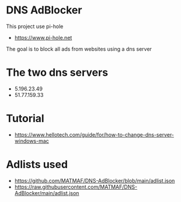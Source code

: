 # DNS AdBlocker

This project use pi-hole

- https://www.pi-hole.net

The goal is to block all ads from websites using a dns server


# The two dns servers
- 5.196.23.49
- 51.77.159.33


# Tutorial

- https://www.hellotech.com/guide/for/how-to-change-dns-server-windows-mac


# Adlists used

- https://github.com/MATMAF/DNS-AdBlocker/blob/main/adlist.json
- https://raw.githubusercontent.com/MATMAF/DNS-AdBlocker/main/adlist.json
